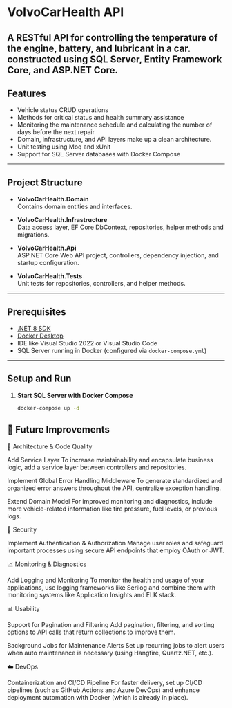 # VolvoCarHealth API

A RESTful API for controlling the temperature of the engine, battery, and lubricant in a car. constructed using SQL Server, Entity Framework Core, and ASP.NET Core.
---

## Features

- Vehicle status CRUD operations
- Methods for critical status and health summary assistance
- Monitoring the maintenance schedule and calculating the number of days before the next repair
- Domain, infrastructure, and API layers make up a clean architecture.
- Unit testing using Moq and xUnit
- Support for SQL Server databases with Docker Compose

---

## Project Structure

- **VolvoCarHealth.Domain**  
  Contains domain entities and interfaces.

- **VolvoCarHealth.Infrastructure**  
  Data access layer, EF Core DbContext, repositories, helper methods and migrations.

- **VolvoCarHealth.Api**  
  ASP.NET Core Web API project, controllers, dependency injection, and startup configuration.

- **VolvoCarHealth.Tests**  
  Unit tests for repositories, controllers, and helper methods.

---

## Prerequisites

- [.NET 8 SDK](https://dotnet.microsoft.com/en-us/download/dotnet/8.0)
- [Docker Desktop](https://www.docker.com/products/docker-desktop)
- IDE like Visual Studio 2022 or Visual Studio Code
- SQL Server running in Docker (configured via `docker-compose.yml`)

---

## Setup and Run

1. **Start SQL Server with Docker Compose**

   ```bash
   docker-compose up -d


## 🚀 Future Improvements

🔧 Architecture & Code Quality

Add Service Layer
To increase maintainability and encapsulate business logic, add a service layer between controllers and repositories.

Implement Global Error Handling Middleware
To generate standardized and organized error answers throughout the API, centralize exception handling.

Extend Domain Model
For improved monitoring and diagnostics, include more vehicle-related information like tire pressure, fuel levels, or previous logs.

🔐  Security

Implement Authentication & Authorization
Manage user roles and safeguard important processes using secure API endpoints that employ OAuth or JWT.

📈 Monitoring & Diagnostics

Add Logging and Monitoring
To monitor the health and usage of your applications, use logging frameworks like Serilog and combine them with monitoring systems like Application Insights and ELK stack.

📊 Usability

Support for Pagination and Filtering
Add pagination, filtering, and sorting options to API calls that return collections to improve them.

Background Jobs for Maintenance Alerts
Set up recurring jobs to alert users when auto maintenance is necessary (using Hangfire, Quartz.NET, etc.).

☁️ DevOps
  
Containerization and CI/CD Pipeline
For faster delivery, set up CI/CD pipelines (such as GitHub Actions and Azure DevOps) and enhance deployment automation with Docker (which is already in place).
